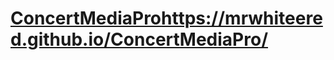 # [ConcertMediaPro](https://mrwhiteered.github.io/ConcertMediaPro/)https://mrwhiteered.github.io/ConcertMediaPro/
